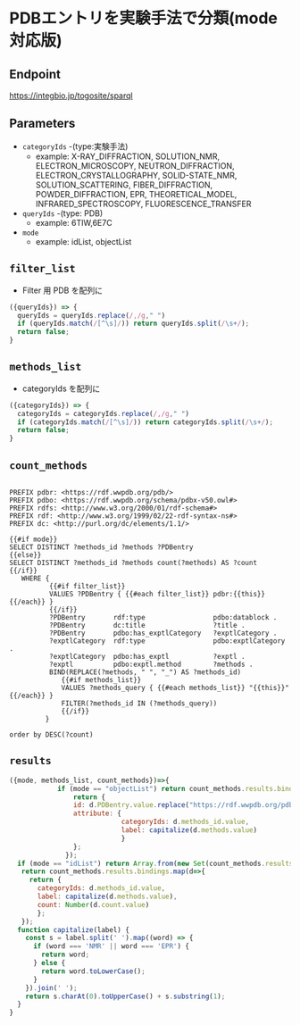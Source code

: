 # PDBエントリを実験手法で分類(mode対応版)

## Endpoint

https://integbio.jp/togosite/sparql

## Parameters

* `categoryIds` -(type:実験手法)
  * example: X-RAY_DIFFRACTION, SOLUTION_NMR, ELECTRON_MICROSCOPY, NEUTRON_DIFFRACTION, ELECTRON_CRYSTALLOGRAPHY, SOLID-STATE_NMR, SOLUTION_SCATTERING, FIBER_DIFFRACTION, POWDER_DIFFRACTION, EPR, THEORETICAL_MODEL, INFRARED_SPECTROSCOPY, FLUORESCENCE_TRANSFER
* `queryIds` -(type: PDB)
  * example: 6TIW,6E7C
* `mode` 
  * example: idList, objectList

## `filter_list`
- Filter 用 PDB を配列に
```javascript
({queryIds}) => {
  queryIds = queryIds.replace(/,/g," ")
  if (queryIds.match(/[^\s]/)) return queryIds.split(/\s+/);
  return false;
}
```

## `methods_list`
- categoryIds を配列に
```javascript
({categoryIds}) => {
  categoryIds = categoryIds.replace(/,/g," ")
  if (categoryIds.match(/[^\s]/)) return categoryIds.split(/\s+/);
  return false;
}
```

## `count_methods`
```sparql

PREFIX pdbr: <https://rdf.wwpdb.org/pdb/>
PREFIX pdbo: <https://rdf.wwpdb.org/schema/pdbx-v50.owl#>
PREFIX rdfs: <http://www.w3.org/2000/01/rdf-schema#>
PREFIX rdf: <http://www.w3.org/1999/02/22-rdf-syntax-ns#>
PREFIX dc: <http://purl.org/dc/elements/1.1/>

{{#if mode}}
SELECT DISTINCT ?methods_id ?methods ?PDBentry                     
{{else}}
SELECT DISTINCT ?methods_id ?methods count(?methods) AS ?count                         
{{/if}}
   WHERE {
          {{#if filter_list}}
          VALUES ?PDBentry { {{#each filter_list}} pdbr:{{this}} {{/each}} }
          {{/if}}
          ?PDBentry       rdf:type	               pdbo:datablock .
          ?PDBentry       dc:title  	           ?title .
          ?PDBentry       pdbo:has_exptlCategory   ?exptlCategory .
          ?exptlCategory  rdf:type                 pdbo:exptlCategory .
          ?exptlCategory  pdbo:has_exptl	       ?exptl .
          ?exptl          pdbo:exptl.method	       ?methods .
          BIND(REPLACE(?methods, " ", "_") AS ?methods_id)
             {{#if methods_list}}
             VALUES ?methods_query { {{#each methods_list}} "{{this}}" {{/each}} }
             FILTER(?methods_id IN (?methods_query))
             {{/if}} 
         }

order by DESC(?count)
```



## `results`

```javascript
({mode, methods_list, count_methods})=>{
            if (mode == "objectList") return count_methods.results.bindings.map(d=>{ 
                return {
                id: d.PDBentry.value.replace("https://rdf.wwpdb.org/pdb/", ""), 
                attribute: {
                            categoryIds: d.methods_id.value, 
                            label: capitalize(d.methods.value)
                            }
                };
              });
  if (mode == "idList") return Array.from(new Set(count_methods.results.bindings.map(d=>d.PDBentry.value.replace("https://rdf.wwpdb.org/pdb/", "")))); // unique 
   return count_methods.results.bindings.map(d=>{
     return {
       categoryIds: d.methods_id.value, 
       label: capitalize(d.methods.value),
       count: Number(d.count.value)
       };
   });	  
  function capitalize(label) {
    const s = label.split(' ').map((word) => {
      if (word === 'NMR' || word === 'EPR') {
        return word;
      } else {
        return word.toLowerCase();
      }
    }).join(' ');
    return s.charAt(0).toUpperCase() + s.substring(1);
  }
}
```